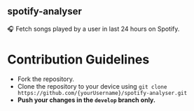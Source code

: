 ## spotify-analyser

🎧 Fetch songs played by a user in last 24 hours on Spotify.  

# Contribution Guidelines
- Fork the repository.
- Clone the repository to your device using `git clone https://github.com/{yourUsername}/spotify-analyser.git`
- **Push your changes in the `develop` branch only.**

